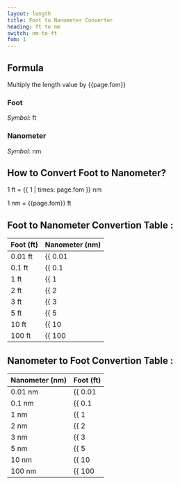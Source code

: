 ```yaml
---
layout: length
title: Foot to Nanometer Converter
heading: ft to nm
switch: nm-to-ft
fom: 1
---
```


## Formula
Multiply the length value by {{page.fom}}

### Foot
*Symbol*: ft

### Nanometer
*Symbol*: nm

## How to Convert Foot to Nanometer?
1 ft = {{ 1 | times: page.fom }} nm

1 nm = {{page.fom}} ft

## Foot to Nanometer Convertion Table :

| Foot (ft) | Nanometer (nm) |
| ---- | ---- |
| 0.01 ft | {{ 0.01 | times: page.fom | round: 5 }} nm |
| 0.1 ft | {{ 0.1 | times: page.fom | round: 5 }} nm |
| 1 ft | {{ 1 | times: page.fom | round: 5 }} nm |
| 2 ft | {{ 2 | times: page.fom | round: 5 }} nm |
| 3 ft | {{ 3 | times: page.fom | round: 5 }} nm |
| 5 ft | {{ 5 | times: page.fom | round: 5 }} nm |
| 10 ft | {{ 10 | times: page.fom | round: 5 }} nm |
| 100 ft | {{ 100 | times: page.fom | round: 5 }} nm |

## Nanometer to Foot Convertion Table :

| Nanometer (nm) | Foot (ft) |
| ---- | ---- |
| 0.01 nm | {{ 0.01 | divided_by: page.fom | round: 5 }} ft |
| 0.1 nm | {{ 0.1 | divided_by: page.fom | round: 5 }} ft |
| 1 nm | {{ 1 | divided_by: page.fom | round: 5 }} ft |
| 2 nm | {{ 2 | divided_by: page.fom | round: 5 }} ft |
| 3 nm | {{ 3 | divided_by: page.fom | round: 5 }} ft |
| 5 nm | {{ 5 | divided_by: page.fom | round: 5 }} ft |
| 10 nm | {{ 10 | divided_by: page.fom | round: 5 }} ft |
| 100 nm | {{ 100 | divided_by: page.fom | round: 5 }} ft |

<script>
selectInput[5].selected = true
selectOutput[0].selected = true
</script>
